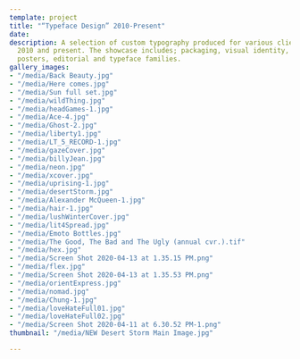 ```yaml
---
template: project
title: "“Typeface Design” 2010-Present"
date: 
description: A selection of custom typography produced for various clients between
  2010 and present. The showcase includes; packaging, visual identity, book covers,
  posters, editorial and typeface families.
gallery_images:
- "/media/Back Beauty.jpg"
- "/media/Here comes.jpg"
- "/media/Sun full set.jpg"
- "/media/wildThing.jpg"
- "/media/headGames-1.jpg"
- "/media/Ace-4.jpg"
- "/media/Ghost-2.jpg"
- "/media/liberty1.jpg"
- "/media/LT_5_RECORD-1.jpg"
- "/media/gazeCover.jpg"
- "/media/billyJean.jpg"
- "/media/neon.jpg"
- "/media/xcover.jpg"
- "/media/uprising-1.jpg"
- "/media/desertStorm.jpg"
- "/media/Alexander McQueen-1.jpg"
- "/media/hair-1.jpg"
- "/media/lushWinterCover.jpg"
- "/media/lit4Spread.jpg"
- "/media/Emoto Bottles.jpg"
- "/media/The Good, The Bad and The Ugly (annual cvr.).tif"
- "/media/hex.jpg"
- "/media/Screen Shot 2020-04-13 at 1.35.15 PM.png"
- "/media/flex.jpg"
- "/media/Screen Shot 2020-04-13 at 1.35.53 PM.png"
- "/media/orientExpress.jpg"
- "/media/nomad.jpg"
- "/media/Chung-1.jpg"
- "/media/loveHateFull01.jpg"
- "/media/loveHateFull02.jpg"
- "/media/Screen Shot 2020-04-11 at 6.30.52 PM-1.png"
thumbnail: "/media/NEW Desert Storm Main Image.jpg"

---
```


